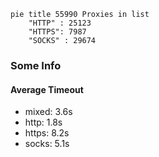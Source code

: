 
```mermaid
pie title 55990 Proxies in list
    "HTTP" : 25123
    "HTTPS": 7987
    "SOCKS" : 29674
```

### Some Info
#### Average Timeout

- mixed: 3.6s
- http: 1.8s
- https: 8.2s
- socks: 5.1s